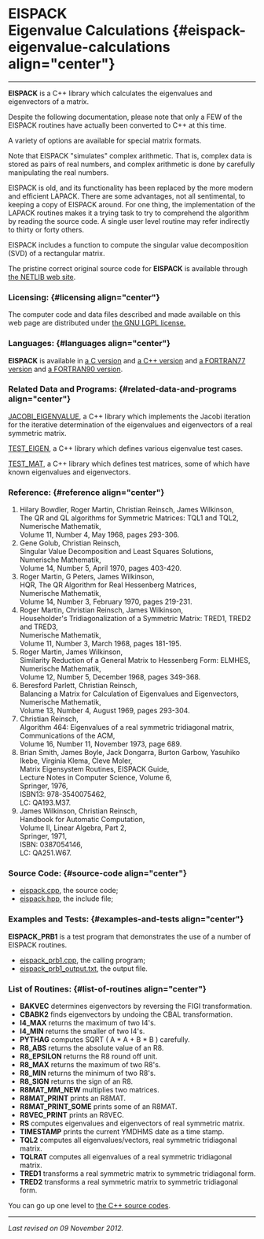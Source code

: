 EISPACK\
Eigenvalue Calculations {#eispack-eigenvalue-calculations align="center"}
=======================

------------------------------------------------------------------------

**EISPACK** is a C++ library which calculates the eigenvalues and
eigenvectors of a matrix.

Despite the following documentation, please note that only a FEW of the
EISPACK routines have actually been converted to C++ at this time.

A variety of options are available for special matrix formats.

Note that EISPACK "simulates" complex arithmetic. That is, complex data
is stored as pairs of real numbers, and complex arithmetic is done by
carefully manipulating the real numbers.

EISPACK is old, and its functionality has been replaced by the more
modern and efficient LAPACK. There are some advantages, not all
sentimental, to keeping a copy of EISPACK around. For one thing, the
implementation of the LAPACK routines makes it a trying task to try to
comprehend the algorithm by reading the source code. A single user level
routine may refer indirectly to thirty or forty others.

EISPACK includes a function to compute the singular value decomposition
(SVD) of a rectangular matrix.

The pristine correct original source code for **EISPACK** is available
through [the NETLIB web site](http://www.netlib.org/).

### Licensing: {#licensing align="center"}

The computer code and data files described and made available on this
web page are distributed under [the GNU LGPL
license.](../../txt/gnu_lgpl.txt)

### Languages: {#languages align="center"}

**EISPACK** is available in [a C
version](../../c_src/eispack/eispack.html) and [a C++
version](../../cpp_src/eispack/eispack.html) and [a FORTRAN77
version](../../f77_src/eispack/eispack.html) and [a FORTRAN90
version](../../f_src/eispack/eispack.html).

### Related Data and Programs: {#related-data-and-programs align="center"}

[JACOBI\_EIGENVALUE](../../cpp_src/jacobi_eigenvalue/jacobi_eigenvalue.html),
a C++ library which implements the Jacobi iteration for the iterative
determination of the eigenvalues and eigenvectors of a real symmetric
matrix.

[TEST\_EIGEN](../../cpp_src/test_eigen/test_eigen.html), a C++ library
which defines various eigenvalue test cases.

[TEST\_MAT](../../cpp_src/test_mat/test_mat.html), a C++ library which
defines test matrices, some of which have known eigenvalues and
eigenvectors.

### Reference: {#reference align="center"}

1.  Hilary Bowdler, Roger Martin, Christian Reinsch, James Wilkinson,\
    The QR and QL algorithms for Symmetric Matrices: TQL1 and TQL2,\
    Numerische Mathematik,\
    Volume 11, Number 4, May 1968, pages 293-306.
2.  Gene Golub, Christian Reinsch,\
    Singular Value Decomposition and Least Squares Solutions,\
    Numerische Mathematik,\
    Volume 14, Number 5, April 1970, pages 403-420.
3.  Roger Martin, G Peters, James Wilkinson,\
    HQR, The QR Algorithm for Real Hessenberg Matrices,\
    Numerische Mathematik,\
    Volume 14, Number 3, February 1970, pages 219-231.
4.  Roger Martin, Christian Reinsch, James Wilkinson,\
    Householder's Tridiagonalization of a Symmetric Matrix: TRED1, TRED2
    and TRED3,\
    Numerische Mathematik,\
    Volume 11, Number 3, March 1968, pages 181-195.
5.  Roger Martin, James Wilkinson,\
    Similarity Reduction of a General Matrix to Hessenberg Form:
    ELMHES,\
    Numerische Mathematik,\
    Volume 12, Number 5, December 1968, pages 349-368.
6.  Beresford Parlett, Christian Reinsch,\
    Balancing a Matrix for Calculation of Eigenvalues and Eigenvectors,\
    Numerische Mathematik,\
    Volume 13, Number 4, August 1969, pages 293-304.
7.  Christian Reinsch,\
    Algorithm 464: Eigenvalues of a real symmetric tridiagonal matrix,\
    Communications of the ACM,\
    Volume 16, Number 11, November 1973, page 689.
8.  Brian Smith, James Boyle, Jack Dongarra, Burton Garbow, Yasuhiko
    Ikebe, Virginia Klema, Cleve Moler,\
    Matrix Eigensystem Routines, EISPACK Guide,\
    Lecture Notes in Computer Science, Volume 6,\
    Springer, 1976,\
    ISBN13: 978-3540075462,\
    LC: QA193.M37.
9.  James Wilkinson, Christian Reinsch,\
    Handbook for Automatic Computation,\
    Volume II, Linear Algebra, Part 2,\
    Springer, 1971,\
    ISBN: 0387054146,\
    LC: QA251.W67.

### Source Code: {#source-code align="center"}

-   [eispack.cpp](eispack.cpp), the source code;
-   [eispack.hpp](eispack.hpp), the include file;

### Examples and Tests: {#examples-and-tests align="center"}

**EISPACK\_PRB1** is a test program that demonstrates the use of a
number of EISPACK routines.

-   [eispack\_prb1.cpp](eispack_prb1.cpp), the calling program;
-   [eispack\_prb1\_output.txt](eispack_prb1_output.txt), the output
    file.

### List of Routines: {#list-of-routines align="center"}

-   **BAKVEC** determines eigenvectors by reversing the FIGI
    transformation.
-   **CBABK2** finds eigenvectors by undoing the CBAL transformation.
-   **I4\_MAX** returns the maximum of two I4's.
-   **I4\_MIN** returns the smaller of two I4's.
-   **PYTHAG** computes SQRT ( A \* A + B \* B ) carefully.
-   **R8\_ABS** returns the absolute value of an R8.
-   **R8\_EPSILON** returns the R8 round off unit.
-   **R8\_MAX** returns the maximum of two R8's.
-   **R8\_MIN** returns the minimum of two R8's.
-   **R8\_SIGN** returns the sign of an R8.
-   **R8MAT\_MM\_NEW** multiplies two matrices.
-   **R8MAT\_PRINT** prints an R8MAT.
-   **R8MAT\_PRINT\_SOME** prints some of an R8MAT.
-   **R8VEC\_PRINT** prints an R8VEC.
-   **RS** computes eigenvalues and eigenvectors of real symmetric
    matrix.
-   **TIMESTAMP** prints the current YMDHMS date as a time stamp.
-   **TQL2** computes all eigenvalues/vectors, real symmetric
    tridiagonal matrix.
-   **TQLRAT** computes all eigenvalues of a real symmetric tridiagonal
    matrix.
-   **TRED1** transforms a real symmetric matrix to symmetric
    tridiagonal form.
-   **TRED2** transforms a real symmetric matrix to symmetric
    tridiagonal form.

You can go up one level to [the C++ source codes](../cpp_src.html).

------------------------------------------------------------------------

*Last revised on 09 November 2012.*
